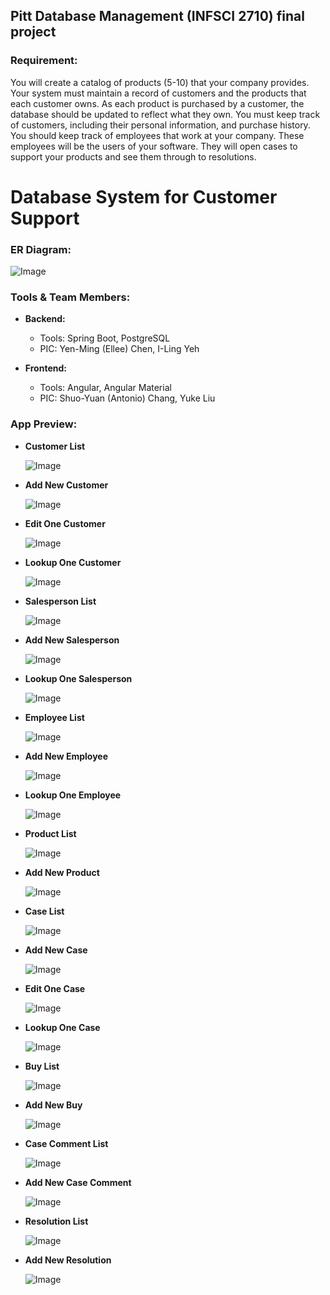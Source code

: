 ## Pitt Database Management (INFSCI 2710) final project

### Requirement:

You will create a catalog of products (5-10) that your company provides. Your system must maintain a record of customers and the products that each customer owns. As each product is purchased by a customer, the database should be updated to reflect what they own. You must keep track of customers, including their personal information, and purchase history. You should keep track of employees that work at your company. These employees will be the users of your software. They will open cases to support your products and see them through to resolutions.

# Database System for Customer Support

### ER Diagram:

  ![Image](images/relational_schema.png)

### Tools & Team Members:

- **Backend:**
  
  - Tools: Spring Boot, PostgreSQL
  - PIC: Yen-Ming (Ellee) Chen, I-Ling Yeh

- **Frontend:**
  
  - Tools: Angular, Angular Material
  - PIC: Shuo-Yuan (Antonio) Chang, Yuke Liu

### App Preview:

- **Customer List**

  ![Image](images/localhost-4200.png)

- **Add New Customer**

  ![Image](images/localhost-4200-add.png)

- **Edit One Customer**

  ![Image](images/localhost-4200-edit.png)

- **Lookup One Customer**

  ![Image](images/localhost-4200-lookup.png)

- **Salesperson List**

  ![Image](images/localhost-4200-salesPerson.png)

- **Add New Salesperson**

  ![Image](images/localhost-4200-salesPerson-add.png)

- **Lookup One Salesperson**

  ![Image](images/localhost-4200-salesPerson-lookup.png)

- **Employee List**

  ![Image](images/localhost-4200-employee.png)

- **Add New Employee**

  ![Image](images/localhost-4200-employee-add.png)

- **Lookup One Employee**

  ![Image](images/localhost-4200-employee-lookup.png)

- **Product List**

  ![Image](images/localhost-4200-products.png)

- **Add New Product**

  ![Image](images/localhost-4200-products-add.png)

- **Case List**

  ![Image](images/localhost-4200-case.png)

- **Add New Case**

  ![Image](images/localhost-4200-case-add.png)

- **Edit One Case**

  ![Image](images/localhost-4200-case-edit.png)

- **Lookup One Case**

  ![Image](images/localhost-4200-case-lookup.png)

- **Buy List**

  ![Image](images/localhost-4200-buy.png)

- **Add New Buy**

  ![Image](images/localhost-4200-buy-add.png)

- **Case Comment List**

  ![Image](images/localhost-4200-caseComment.png)

- **Add New Case Comment**

  ![Image](images/localhost-4200-caseComment-add.png)

- **Resolution List**

  ![Image](images/localhost-4200-resolution.png)

- **Add New Resolution**

  ![Image](images/localhost-4200-resolution-add.png)
